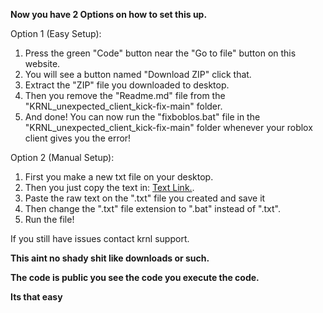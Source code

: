 **Now you have 2 Options on how to set this up.**

Option 1 (Easy Setup):
1) Press the green "Code" button near the "Go to file" button on this website.
2) You will see a button named "Download ZIP" click that.
3) Extract the "ZIP" file you downloaded to desktop.
4) Then you remove the "Readme.md" file from the "KRNL_unexpected_client_kick-fix-main" folder.
5) And done! You can now run the "fixboblos.bat" file in the "KRNL_unexpected_client_kick-fix-main" folder whenever your roblox client gives you the error!



Option 2 (Manual Setup):
1) First you make a new txt file on your desktop.
2) Then you just copy the text in: [Text Link.](https://raw.githubusercontent.com/RealSiesgo/KRNL_unexpected_client_kick-fix/main/fixboblos.bat).
3) Paste the raw text on the ".txt" file you created and save it
4) Then change the ".txt" file extension to ".bat" instead of ".txt".
5) Run the file!


If you still have issues contact krnl support.



**This aint no shady shit like downloads or such.**

**The code is public you see the code you execute the code.**

**Its that easy**
